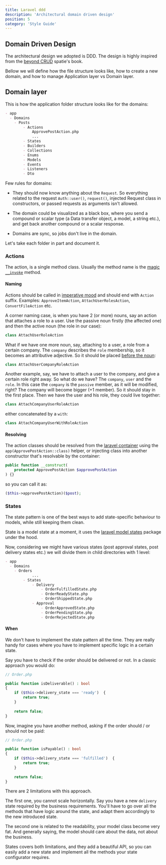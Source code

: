 ```yaml
---
title: Laravel ddd
description: 'Architectural domain driven design'
position: 5
category: 'Style Guide'
---
```


## Domain Driven Design

The architectural design we adopted is DDD. The design is highly inspired from the [beyond CRUD](https://spatie.be/products/laravel-beyond-crud) spatie's book.

Bellow we will define how the file structure looks like, how to create a new domain, and how to manage Application layer vs Domain layer.

## Domain layer

This is how the application folder structure looks like for the domains:

```markdown
- app
  - Domains
    - Posts
        - Actions
            ApprovePostAction.php
            ...
        - States
        - Builders
        - Collections
        - Enums
        - Models
        - Events
        - Listeners
        - Dto
```

Few rules for domains: 

-  They should now know anything about the `Request`. So everything related to the request `Auth::user()`, `request()`, injected Request class in constructors, or passed requests as arguments isn't allowed.

- The domain could be visualized as a black box, where you send a compound or scalar type (a Data transfer object, a model, a string etc.), and get back another compound or a scalar response.

- Domains are sync, so jobs don't live in the domain.

Let's take each folder in part and document it.

### Actions

The action, is a single method class. Usually the method name is the [magic `__invoke`](https://www.php.net/manual/en/language.oop5.magic.php#object.invoke) method. 

#### Naming

Actions should be called in [imperative mood](https://en.wikipedia.org/wiki/Imperative_mood) and should end with `Action` suffix. Examples: `ApproveItemAction`, `AttachUserRolesAction`, `ConvertFileAction` etc.

A corner naming case, is when you have 2 (or more) nouns, say an action that attaches a role to a user. Use the passive noun firstly (the affected one) and then the active noun (the role in our case): 

```php
class AttachUserRoleAction 
```

What if we have one more noun, say, attaching to a user, a role from a certain company. The `company` describes the `role` membership, so it becomes an attributive adjective. So it should be placed [before the noun](https://www.ucl.ac.uk/internet-grammar/adjectiv/postpos.htm#:~:text=Adjectives%20in%20the%20first%20position,Instead%2C%20they%20follow%20a%20verb.): 

```php
class AttachUserCompanyRoleAction
```

Another example, say, we have to attach a user to the company, and give a certain role right away. So what do we have? The `company`, `user` and the `role`.  In this case the `company` is the `passive` member, as it will be modified, right? The company will become bigger (+1 member). So it should stay in the first place. Then we have the user and his role, they could live together: 

```php
class AttachCompanyUserRoleAction
```

either concatenated by a `with`: 

```php
class AttachCompanyUserWithRoleAction
```

#### Resolving

The action classes should be resolved from the [laravel container](https://laravel.com/docs/master/container#introduction) using the `app(ApprovePostAction::class)` helper, or injecting class into another constructor that's resolvable by the container:

```php
public function __construct(
    protected ApprovePostAction $approvePostAction
) {}
```

so you can call it as:

```php
($this->approvePostAction)($post);
```

### States

The state pattern is one of the best ways to add state-specific behaviour to models, while still keeping them clean.

State is a model state at a moment, it uses the [laravel model states](https://spatie.be/docs/laravel-model-states/v2/01-introduction) package under the hood.

Now, considering we might have various states (post approval states, post delivery states etc.) we will divide them in child directories with 1 level: 

```markdown
- app
  - Domains
    - Orders
            ...
        - States
            - Delivery
                - OrderFulfilledState.php
                - OrderReadyState.php
                - OrderShippedState.php
            - Approval
                - OrderApprovedState.php
                - OrderPendingState.php
                - OrderRejectedState.php
```

#### When 

We don't have to implement the state pattern all the time. They are really handy for cases where you have to implement specific logic in a certain state.

Say you have to check if the order should be delivered or not. In a classic approach you would do:

```php
// Order.php

public function isDeliverable() : bool
{
    if ($this->delivery_state === 'ready')  {
        return true;
    }
    
    return false;
}
```

Now, imagine you have another method, asking if the order should / or should not be paid: 

```php
// Order.php

public function isPayable() : bool
{
    if ($this->delivery_state === 'fulfilled')  {
        return true;
    }
    
    return false;
}
```

There are 2 limitations with this approach. 

The first one, you cannot scale horizontally. Say you have a new `delivery` state required by the business requirements. You'll have to go over all the methods that have logic around the state, and adapt them accordingly to the new introduced state. 

The second one is related to the readability, your model class become very fat. And generally saying, the model should care about the data, not about the business. 

States covers both limitations, and they add a beautiful API, so you can easily add a new state and implement all the methods your state configurator requires.
